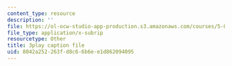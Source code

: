 ```yaml
---
content_type: resource
description: ''
file: https://ol-ocw-studio-app-production.s3.amazonaws.com/courses/5-07sc-biological-chemistry-i-fall-2013/8042a252263fd8c66b6ee1d862094095_VykaDbJIb8A.srt
file_type: application/x-subrip
resourcetype: Other
title: 3play caption file
uid: 8042a252-263f-d8c6-6b6e-e1d862094095
---
```

